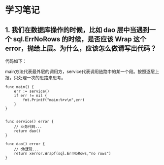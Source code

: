 # 学习笔记

## 1. 我们在数据库操作的时候，比如 dao 层中当遇到一个 sql.ErrNoRows 的时候，是否应该 Wrap 这个 error，抛给上层。为什么，应该怎么做请写出代码？

代码如下：

main方法代表最外层的调用方，service代表调用链路中的某一个段。按照逐层上报，只处理一次的思路来思考。

```
func main() {
	err := service()
	if err != nil {
		fmt.Printf("main:%+v\n",err)
	}
}


func service() error {
	// 业务代码...
	return dao()
}

func dao() error {
	// db逻辑...
	return xerror.Wrapf(sql.ErrNoRows,"no rows")
}
```